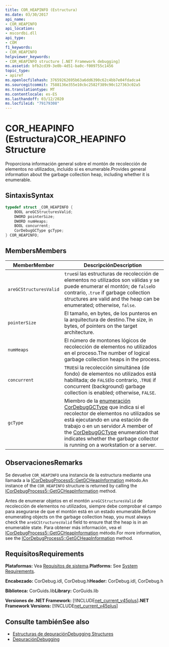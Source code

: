```yaml
---
title: COR_HEAPINFO (Estructura)
ms.date: 03/30/2017
api_name:
- COR_HEAPINFO
api_location:
- mscordbi.dll
api_type:
- COM
f1_keywords:
- COR_HEAPINFO
helpviewer_keywords:
- COR_HEAPINFO structure [.NET Framework debugging]
ms.assetid: bfb2cd39-3e0b-4d51-ba0c-f009755c1456
topic_type:
- apiref
ms.openlocfilehash: 37659262695b63a6dd6390c62c4bb7e04fdadca4
ms.sourcegitcommit: 7588136e355e10cbc2582f389c90c127363c02a5
ms.translationtype: MT
ms.contentlocale: es-ES
ms.lasthandoff: 03/12/2020
ms.locfileid: "79179308"
---
```

# <a name="cor_heapinfo-structure"></a><span data-ttu-id="b41e4-102">COR_HEAPINFO (Estructura)</span><span class="sxs-lookup"><span data-stu-id="b41e4-102">COR_HEAPINFO Structure</span></span>
<span data-ttu-id="b41e4-103">Proporciona información general sobre el montón de recolección de elementos no utilizados, incluido si es enumerable.</span><span class="sxs-lookup"><span data-stu-id="b41e4-103">Provides general information about the garbage collection heap, including whether it is enumerable.</span></span>  
  
## <a name="syntax"></a><span data-ttu-id="b41e4-104">Sintaxis</span><span class="sxs-lookup"><span data-stu-id="b41e4-104">Syntax</span></span>  
  
```cpp  
typedef struct _COR_HEAPINFO {  
    BOOL areGCStructuresValid;
    DWORD pointerSize;
    DWORD numHeaps;  
    BOOL concurrent;
    CorDebugGCType gcType;
} COR_HEAPINFO;  
```  
  
## <a name="members"></a><span data-ttu-id="b41e4-105">Members</span><span class="sxs-lookup"><span data-stu-id="b41e4-105">Members</span></span>  
  
|<span data-ttu-id="b41e4-106">Member</span><span class="sxs-lookup"><span data-stu-id="b41e4-106">Member</span></span>|<span data-ttu-id="b41e4-107">Descripción</span><span class="sxs-lookup"><span data-stu-id="b41e4-107">Description</span></span>|  
|------------|-----------------|  
|`areGCStructuresValid`|<span data-ttu-id="b41e4-108">`true`si las estructuras de recolección de elementos no utilizados son válidas y se puede enumerar el montón; de `false`lo contrario, .</span><span class="sxs-lookup"><span data-stu-id="b41e4-108">`true` if garbage collection structures are valid and the heap can be enumerated; otherwise, `false`.</span></span>|  
|`pointerSize`|<span data-ttu-id="b41e4-109">El tamaño, en bytes, de los punteros en la arquitectura de destino.</span><span class="sxs-lookup"><span data-stu-id="b41e4-109">The size, in bytes, of pointers on the target architecture.</span></span>|  
|`numHeaps`|<span data-ttu-id="b41e4-110">El número de montones lógicos de recolección de elementos no utilizados en el proceso.</span><span class="sxs-lookup"><span data-stu-id="b41e4-110">The number of logical garbage collection heaps in the process.</span></span>|  
|`concurrent`|<span data-ttu-id="b41e4-111">`TRUE`si la recolección simultánea (de fondo) de elementos no utilizados está habilitada; de `FALSE`lo contrario, .</span><span class="sxs-lookup"><span data-stu-id="b41e4-111">`TRUE` if concurrent (background) garbage collection is enabled; otherwise, `FALSE`.</span></span>|  
|`gcType`|<span data-ttu-id="b41e4-112">Miembro de la [enumeración CorDebugGCType](cordebuggctype-enumeration.md) que indica si el recolector de elementos no utilizados se está ejecutando en una estación de trabajo o en un servidor.</span><span class="sxs-lookup"><span data-stu-id="b41e4-112">A member of the [CorDebugGCType](cordebuggctype-enumeration.md) enumeration that indicates whether the garbage collector is running on a workstation or a server.</span></span>|  
  
## <a name="remarks"></a><span data-ttu-id="b41e4-113">Observaciones</span><span class="sxs-lookup"><span data-stu-id="b41e4-113">Remarks</span></span>  
 <span data-ttu-id="b41e4-114">Se devuelve `COR_HEAPINFO` una instancia de la estructura mediante una llamada a la [ICorDebugProcess5::GetGCHeapInformation](icordebugprocess5-getgcheapinformation-method.md) método.</span><span class="sxs-lookup"><span data-stu-id="b41e4-114">An instance of the `COR_HEAPINFO` structure is returned by calling the [ICorDebugProcess5::GetGCHeapInformation](icordebugprocess5-getgcheapinformation-method.md) method.</span></span>  
  
 <span data-ttu-id="b41e4-115">Antes de enumerar objetos en el montón `areGCStructuresValid` de recolección de elementos no utilizados, siempre debe comprobar el campo para asegurarse de que el montón está en un estado enumerable.</span><span class="sxs-lookup"><span data-stu-id="b41e4-115">Before enumerating objects on the garbage collection heap, you must always check the `areGCStructuresValid` field to ensure that the heap is in an enumerable state.</span></span> <span data-ttu-id="b41e4-116">Para obtener más información, vea el [ICorDebugProcess5::GetGCHeapInformation](icordebugprocess5-getgcheapinformation-method.md) método.</span><span class="sxs-lookup"><span data-stu-id="b41e4-116">For more information, see the [ICorDebugProcess5::GetGCHeapInformation](icordebugprocess5-getgcheapinformation-method.md) method.</span></span>  
  
## <a name="requirements"></a><span data-ttu-id="b41e4-117">Requisitos</span><span class="sxs-lookup"><span data-stu-id="b41e4-117">Requirements</span></span>  
 <span data-ttu-id="b41e4-118">**Plataformas:** Vea [Requisitos de sistema](../../get-started/system-requirements.md).</span><span class="sxs-lookup"><span data-stu-id="b41e4-118">**Platforms:** See [System Requirements](../../get-started/system-requirements.md).</span></span>  
  
 <span data-ttu-id="b41e4-119">**Encabezado:** CorDebug.idl, CorDebug.h</span><span class="sxs-lookup"><span data-stu-id="b41e4-119">**Header:** CorDebug.idl, CorDebug.h</span></span>  
  
 <span data-ttu-id="b41e4-120">**Biblioteca:** CorGuids.lib</span><span class="sxs-lookup"><span data-stu-id="b41e4-120">**Library:** CorGuids.lib</span></span>  
  
 <span data-ttu-id="b41e4-121">**Versiones de .NET Framework:** [!INCLUDE[net_current_v45plus](../../../../includes/net-current-v45plus-md.md)]</span><span class="sxs-lookup"><span data-stu-id="b41e4-121">**.NET Framework Versions:** [!INCLUDE[net_current_v45plus](../../../../includes/net-current-v45plus-md.md)]</span></span>  
  
## <a name="see-also"></a><span data-ttu-id="b41e4-122">Consulte también</span><span class="sxs-lookup"><span data-stu-id="b41e4-122">See also</span></span>

- [<span data-ttu-id="b41e4-123">Estructuras de depuración</span><span class="sxs-lookup"><span data-stu-id="b41e4-123">Debugging Structures</span></span>](debugging-structures.md)
- [<span data-ttu-id="b41e4-124">Depuración</span><span class="sxs-lookup"><span data-stu-id="b41e4-124">Debugging</span></span>](index.md)
